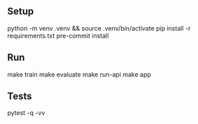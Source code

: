 ## Setup
python -m venv .venv && source .venv/bin/activate
pip install -r requirements.txt
pre-commit install

## Run
make train
make evaluate
make run-api
make app

## Tests
pytest -q -vv
